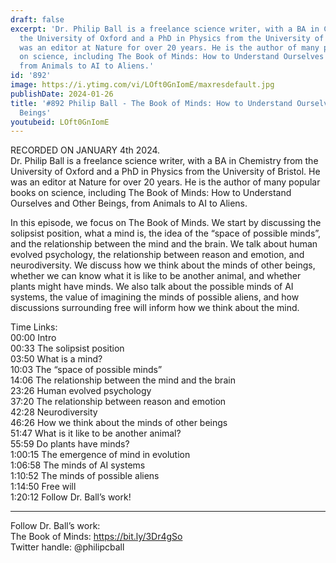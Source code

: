 ```yaml
---
draft: false
excerpt: 'Dr. Philip Ball is a freelance science writer, with a BA in Chemistry from
  the University of Oxford and a PhD in Physics from the University of Bristol. He
  was an editor at Nature for over 20 years. He is the author of many popular books
  on science, including The Book of Minds: How to Understand Ourselves and Other Beings,
  from Animals to AI to Aliens.'
id: '892'
image: https://i.ytimg.com/vi/LOft0GnIomE/maxresdefault.jpg
publishDate: 2024-01-26
title: '#892 Philip Ball - The Book of Minds: How to Understand Ourselves and Other
  Beings'
youtubeid: LOft0GnIomE
---
```

RECORDED ON JANUARY 4th 2024.  
Dr. Philip Ball is a freelance science writer, with a BA in Chemistry from the University of Oxford and a PhD in Physics from the University of Bristol. He was an editor at Nature for over 20 years. He is the author of many popular books on science, including The Book of Minds: How to Understand Ourselves and Other Beings, from Animals to AI to Aliens.

In this episode, we focus on The Book of Minds. We start by discussing the solipsist position, what a mind is, the idea of the “space of possible minds”, and the relationship between the mind and the brain. We talk about human evolved psychology, the relationship between reason and emotion, and neurodiversity. We discuss how we think about the minds of other beings, whether we can know what it is like to be another animal, and whether plants might have minds. We also talk about the possible minds of AI systems, the value of imagining the minds of possible aliens, and how discussions surrounding free will inform how we think about the mind.

Time Links:  
00:00  Intro  
00:33  The solipsist position  
03:50  What is a mind?  
10:03  The “space of possible minds”  
14:06  The relationship between the mind and the brain  
23:26  Human evolved psychology  
37:20  The relationship between reason and emotion  
42:28  Neurodiversity  
46:26  How we think about the minds of other beings  
51:47  What is it like to be another animal?  
55:59  Do plants have minds?  
1:00:15  The emergence of mind in evolution  
1:06:58  The minds of AI systems  
1:10:52  The minds of possible aliens  
1:14:50  Free will  
1:20:12  Follow Dr. Ball’s work!

---

Follow Dr. Ball’s work:  
The Book of Minds: https://bit.ly/3Dr4gSo  
Twitter handle: @philipcball
